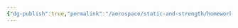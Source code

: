```yaml
---
{"dg-publish":true,"permalink":"/aerospace/static-and-strength/homework-problems/part-1-homework-problems/","noteIcon":"","created":"2025-10-10T22:04:31.502-04:00"}
---
```


